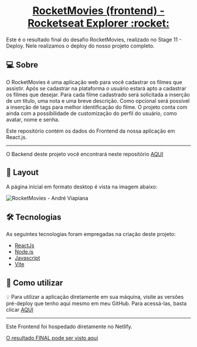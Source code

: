 <p align="center">
  <h1 align="center"><a href="https://rocketmovies-deploy.netlify.app/">RocketMovies (frontend) - Rocketseat Explorer :rocket: </a></h1>
</p>

Este é o resultado final do desafio RocketMovies, realizado no Stage 11 - Deploy.
Nele realizamos o deploy do nosso projeto completo.

## 💻 Sobre
O RocketMovies é uma aplicação web para você cadastrar os filmes que assistir. Após se cadastrar na plataforma o usuário estará apto a cadastrar os filmes que desejar. Para cada filme cadastrado será solicitada a inserção de um título, uma nota e uma breve descrição. Como opcional será possível a inserção de tags para melhor identificação do filme. O projeto conta com ainda com a possibilidade de customização do perfil do usuário, como avatar, nome e senha.

Este repositório contém os dados do Frontend da nossa aplicação em React.js.

___

O Backend deste projeto você encontrará neste repositório [AQUI](https://github.com/andreviapiana/RocketMovies-Stage-11-Backend)


## 🎨 Layout
A página inicial em formato desktop é vista na imagem abaixo:

![RocketMovies - André Viapiana](https://user-images.githubusercontent.com/106932234/186273254-9768328e-9994-491a-9a05-707e0733edd1.png)


## 🛠 Tecnologias

As seguintes tecnologias foram empregadas na criação deste projeto:

- [ReactJs](https://reactjs.org)
- [Node.js](https://nodejs.org/en/)
- [Javascript](https://developer.mozilla.org/pt-BR/docs/Web/JavaScript)
- [Vite](https://vitejs.dev/)


## 🚀 Como utilizar

💡 Para utilizar a aplicação diretamente em sua máquina, visite as versões pré-deploy que tenho aqui mesmo em meu GitHub.
Para acessá-las, basta clicar [AQUI](https://github.com/andreviapiana/RocketMovies-Stage-10)

___

Este Frontend foi hospedado diretamente no Netlify.

[O resultado FINAL pode ser visto aqui](https://rocketmovies-deploy.netlify.app/)
